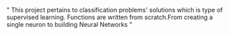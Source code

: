 " This project pertains to classification problems' solutions which is type of supervised learning.
Functions are written from scratch.From creating a single neuron to building Neural Networks "

